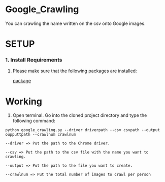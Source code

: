 # Google_Crawling

You can crawling the name written on the csv onto Google images.



# SETUP
### 1. Install Requirements

1. Please make sure that the following packages are installed:

    [package](https://github.com/nsense-ptas/deepface/tree/master/package)


# Working

1. Open terminal. Go into the cloned project directory and type the following command:
```
python google_crawling.py --driver driverpath --csv csvpath --output oupputtpath --crawlnum crawlnum

--driver => Put the path to the Chrome driver.

--csv => Put the path to the csv file with the name you want to crawling.

--output => Put the path to the file you want to create.

--crawlnum => Put the total number of images to crawl per person

```

